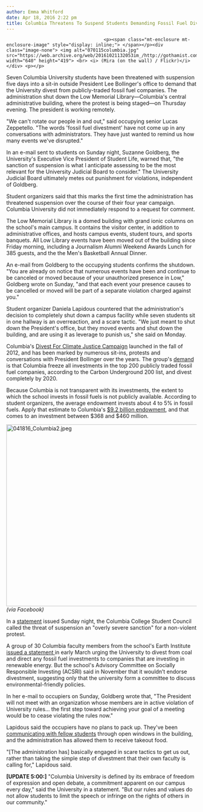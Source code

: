 ```yaml
---
author: Emma Whitford
date: Apr 18, 2016 2:22 pm
title: Columbia Threatens To Suspend Students Demanding Fossil Fuel Divestment
---
```


	
										<p><span class="mt-enclosure mt-enclosure-image" style="display: inline;"> </span></p><div class="image-none"> <img alt="070115columbia.jpg" src="https://web.archive.org/web/20161021132053im_/http://gothamist.com/attachments/nyc_ewhitford/070115columbia.jpg" width="640" height="419"> <br> <i> (Mira (on the wall) / Flickr)</i></div> <p></p>

<p>Seven Columbia University students have been threatened with suspension five days into a sit-in outside President Lee Bollinger&apos;s office to demand that the University divest from publicly-traded fossil fuel companies. The administration shut down the Low Memorial Library&#x2014;Columbia&apos;s central administrative building, where the protest is being staged&#x2014;on Thursday evening. The president is working remotely.  </p>

<p>&quot;We can&apos;t rotate our people in and out,&quot; said occupying senior Lucas Zeppetello. &quot;The words &apos;fossil fuel divestment&apos; have not come up in any conversations with administrators. They have just wanted to remind us how many events we&apos;ve disrupted.&quot; </p>

<p>In an e-mail sent to students on Sunday night, Suzanne Goldberg, the University&apos;s Executive Vice President of Student Life, warned that, &quot;the sanction of suspension is what I anticipate assessing to be the most relevant for the University Judicial Board to consider.&quot; The University Judicial Board ultimately metes out punishment for violations, independent of Goldberg. </p>

<p>Student organizers said that this marks the first time the administration has threatened suspension over the course of their four year campaign. Columbia University did not immediately respond to a request for comment. </p>

<p>The Low Memorial Library is a domed building with grand ionic columns on the school&apos;s main campus. It contains the visitor center, in addition to administrative offices, and hosts campus events, student tours, and sports banquets. All Low Library events have been moved out of the building since Friday morning, including a Journalism Alumni Weekend Awards Lunch for 385 guests, and the the Men&apos;s Basketball Annual Dinner.</p>

<p>An e-mail from Goldberg to the occupying students confirms the shutdown. &quot;You are already on notice that numerous events have been and continue to be canceled or moved because of your unauthorized presence in Low,&quot; Goldberg wrote on Sunday, &quot;and that each event your presence causes to be cancelled or moved will be part of a separate violation charged against you.&quot; </p>

<p>Student organizer Daniela Lapidous countered that the administration&apos;s decision to completely shut down a campus facility while seven students sit in one hallway is an overreaction, and a scare tactic. &quot;We just meant to shut down the President&apos;s office, but they moved events and shut down the building, and are using it as leverage to punish us,&quot; she said on Monday. </p>

<p>Columbia&apos;s <a href="https://web.archive.org/web/20161021132053/http://www.columbiaclimatejustice.com/">Divest For Climate Justice Campaign</a> launched in the fall of 2012, and has been marked by numerous sit-ins, protests and conversations with President Bollinger over the years. The group&apos;s <a href="https://web.archive.org/web/20161021132053/http://www.columbiaclimatejustice.com/about-divestment/#/divestment-101/">demand</a> is that Columbia freeze all investments in the top 200 publicly traded fossil fuel companies, according to the Carbon Underground 200 list, and divest completely by 2020. </p>

<p>Because Columbia is not transparent with its investments, the extent to which the school invests in fossil fuels is not publicly available. According to student organizers, the average endowment invests about 4 to 5% in fossil fuels. Apply that estimate to Columbia&apos;s <a href="https://web.archive.org/web/20161021132053/http://columbiaspectator.com/news/2014/10/01/endowment-rises-92-billion-175-percent-return-2014">$9.2 billion endowment</a>, and that comes to an investment between $368 and $460 million. </p>

<p><span class="mt-enclosure mt-enclosure-image" style="display: inline;"> </span></p><div class="image-none"> <img alt="041816_Columbia2.jpeg" src="https://web.archive.org/web/20161021132053im_/http://gothamist.com/attachments/nyc_ewhitford/041816_Columbia2.jpeg" width="640" height="480"> <br> <i> (via Facebook)</i></div> <p></p>

<p>In a <a href="https://web.archive.org/web/20161021132053/https://twitter.com/lshlarson/status/721872366306009089">statement</a> issued Sunday night, the Columbia College Student Council called the threat of suspension an &quot;overly severe sanction&quot; for a non-violent protest. </p>

<p>A group of 30 Columbia faculty members from the school&apos;s Earth Institute <a href="https://web.archive.org/web/20161021132053/https://www.scribd.com/doc/301616037/Statement-on-University-Investment-and-Sustainability-Policy">issued a statement </a> in early March urging the University to divest from coal and direct any fossil fuel investments to companies that are investing in renewable energy. But the school&apos;s Advisory Committee on Socially Responsible Investing (ACSRI) said in November that it wouldn&#x2019;t endorse divestment, suggesting only that the university form a committee to discuss environmental-friendly policies.</p>

<p>In her e-mail to occupiers on Sunday, Goldberg wrote that, &quot;The President will not meet with an organization whose members are in active violation of University rules... the first step toward achieving your goal of a meeting would be to cease violating the rules now.&quot; </p>

<p>Lapidous said the occupiers have no plans to pack up. They&apos;ve been <a href="https://web.archive.org/web/20161021132053/https://www.facebook.com/ColumbiaDivestforClimateJustice/videos/997260983695740/">communicating with fellow students</a> through open windows in the building, and the administration has allowed them to receive takeout food. </p>

<p>&quot;[The administration has] basically engaged in scare tactics to get us out, rather than taking the simple step of divestment that their own faculty is calling for,&quot; Lapidous said. </p>

<p><strong>[UPDATE 5:00:]</strong> &quot;Columbia University is defined by its embrace of freedom of expression and open debate, a commitment apparent on our campus every day,&quot; said the University in a statement. &quot;But our rules and values do not allow students to limit the speech or infringe on the rights of others in our community.&quot; </p>					
										
									
				